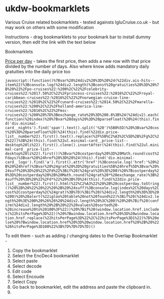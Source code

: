 # ukdw-bookmarklets
Various Cruise related bookmarklets - tested againsts IgluCruise.co.uk - but may work on others with some modification

Instructions - drag bookmarklets to your bookmark bar to install dummy version, then edit the link with the text below

Bookmarklets

[Price per day](https://www.google.com)   -  takes the first price, then adds a new row with that price divided by the number of days.  Also where know adds mandatory daily gratuities into the daily price too

```javascript:(function()%7Bvar%20%24div2%20%3D%20%24(%22div.ais-hits--item%22)%3Bconsole.log(%24div2.length)%3Bconst%20gratuities%20%3D%20%7B%20%22%2Fpo-cruises%22:%200%2C%22%2Fcelebrity-cruises%22:%2017.50%2C%22%2Fprincess-cruises%22:%2016%2C%22%2Froyal-caribbean-cruises%22:%2016%2C%22%2Fnorwegian-cruise-line-cruises%22:%2018%2C%22%2Fcunard-cruises%22:%2014.50%2C%22%2Fmarella-cruises%22:%200%2C%22%2Fholland-america-line-cruises%22:%2016%2C%22%2Fmsc-cruises%22:%200%20%7D%3Bexchange_rate%20%3D%200.8%3B%24(%24div2).each(function(%20index)%20%7Bvar%20days%20%3D%20parseFloat(%20%24(this).find('div.minimal-card__nights').find('span').text().split('%20')%5B0%5D)%20%3Bvar%20cost%20%3D%20parseFloat%20(%24(this).find(%22div.price-list__number%22).first().text().replace(%2F%5B%C2%A3%2C%5D%2B%2Fg%2C%22%22))%3B%24(this).find(%22ul.minimal-card__price-list--desktop%20li%22).first().clone().insertAfter(%24(this).find(%22ul.minimal-card__price-list--desktop%20li%22).first())%3Bvar%20costperday%20%3D%20Math.round(cost%2Fdays)%3Bvar%20%24href%20%3D%20%24(this).find('div.minimal-card__logo').find('a').first().attr('href')%3Bconsole.log('href:'%20%2B%20%24href)%3Bvar%20%24grat%20%3D%20gratuities%5B%24href%5D%3Bvar%20%24suff%20%3D%20%22%2Fd%22%3Bif%20(%24grat%20%3E%200)%20%7Bcostperday%20%3D%20costperday%20%2B%20Math.round(%24grat%20*%20exchange_rate)%3B%24suff%20%3D%20%22%2Fd*%22%20%3B%7D%24(this).find(%22div.price-list__number%22).first().html(%22%C2%A3%22%20%2B%20costperday.toString()%20%2B%20%22%20%22%20%2B%20%24suff)%3Bconsole.log(index%2C%20days%2Ccost%2Ccostperday%2C%24grat)%3B%7D)%3Bif%20(%24div2.length%20%3D%3D%20%200)%20%20alert(%22igloo%20table%20not%20found%22)%3Bif%20(%24div2.length%20%3E%200%20%26%26%20%24div2.length%20%3C%200)%20%20%7Bif%20(confirm(%24div2.length%20%2B%20%22%20values%20sorted%20-%20increase%20to%20100%3F%22))%20%7Bif%20(window.location.href.includes(%22hitsPerPage%3D%22))%20%7Bwindow.location.href%20%3D%20window.location.href.replace(%22hitsPerPage%3D%22%2C%22hitsPerPage%3D1%22)%7D%20else%20%7Bwindow.location.href%20%3D%20window.location.href%20%2B%20%22%26hitsPerPage%3D100%22%3B%7D%7D%7D%7D)()```


To edit them - such as adding / changing dates to the Overlap Bookmarklet - 
  1. Copy the bookmarklet
  2. Select the EncDec4 bookmarklet
  3. Select paste
  4. Select decode
  5. Edit code
  6. Select Encoude
  7. Select Copy
  8. Go back to bookmarklet, edit the address and paste the clipboard in.
  9. 
